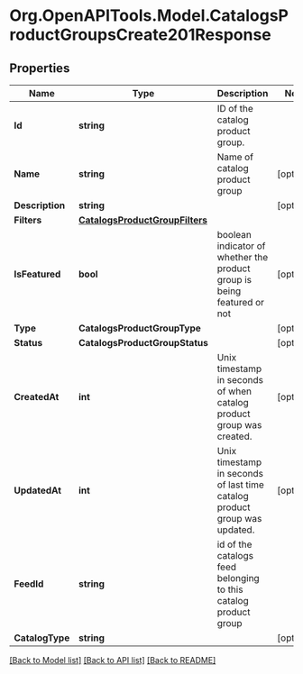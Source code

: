 # Org.OpenAPITools.Model.CatalogsProductGroupsCreate201Response

## Properties

Name | Type | Description | Notes
------------ | ------------- | ------------- | -------------
**Id** | **string** | ID of the catalog product group. | 
**Name** | **string** | Name of catalog product group | [optional] 
**Description** | **string** |  | [optional] 
**Filters** | [**CatalogsProductGroupFilters**](CatalogsProductGroupFilters.md) |  | 
**IsFeatured** | **bool** | boolean indicator of whether the product group is being featured or not | [optional] 
**Type** | **CatalogsProductGroupType** |  | [optional] 
**Status** | **CatalogsProductGroupStatus** |  | [optional] 
**CreatedAt** | **int** | Unix timestamp in seconds of when catalog product group was created. | [optional] 
**UpdatedAt** | **int** | Unix timestamp in seconds of last time catalog product group was updated. | [optional] 
**FeedId** | **string** | id of the catalogs feed belonging to this catalog product group | 
**CatalogType** | **string** |  | [optional] 

[[Back to Model list]](../README.md#documentation-for-models) [[Back to API list]](../README.md#documentation-for-api-endpoints) [[Back to README]](../README.md)


